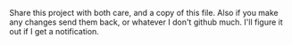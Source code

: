Share this project with both care, and a copy of this file. Also if you make any changes send them back, or whatever I don't github much. I'll figure it out if I get a notification.
